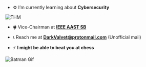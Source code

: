 - ⚙️ I’m currently learning about **Cybersecurity**

<p><img src="https://tryhackme-badges.s3.amazonaws.com/284805f2.png" alt="THM" /></p>

- 🍀 Vice-Chairman at **[IEEE AAST SB](https://linktr.ee/ieeeaast)**

- 📞 Reach me at **DarkValvet@protonmail.com** (Unofficial mail)

- ⚡ **I might be able to beat you at chess**

<img src="https://cdn.dribbble.com/users/3911518/screenshots/11294230/media/c40ee1a764a5219e5866cc871fbcb9ae.gif" alt="Batman Gif">
